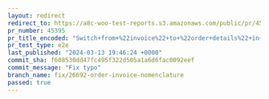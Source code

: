 ```yaml
---
layout: redirect
redirect_to: https://a8c-woo-test-reports.s3.amazonaws.com/public/pr/45395/e2e/index.html
pr_number: 45395
pr_title_encoded: "Switch+from+%22invoice%22+to+%22order+details%22+in+our+emails."
pr_test_type: e2e
last_published: "2024-03-13 19:46:24 +0000"
commit_sha: f608530dd47fc495f322d505a1a6d6fac0092eef
commit_message: "Fix typo"
branch_name: fix/26692-order-invoice-nomenclature
passed: true
---
```

